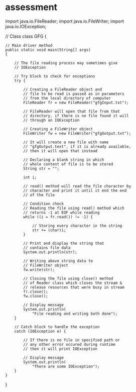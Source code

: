 # assessment
import java.io.FileReader;
import java.io.FileWriter;
import java.io.IOException;
  
// Class
class GFG {
  
    // Main driver method
    public static void main(String[] args)
    {
  
        // The file reading process may sometimes give
        // IOException
  
        // Try block to check for exceptions
        try {
  
            // Creating a FileReader object and
            // file to be read is passed as in parameters
            // from the local directory of computer
            FileReader fr = new FileReader("gfgInput.txt");
  
            // FileReader will open that file from that
            // directory, if there is no file found it will
            // through an IOException
  
            // Creating a FileWriter object
            FileWriter fw = new FileWriter("gfgOutput.txt");
  
            // It will create a new file with name
            // "gfgOutput.text", if it is already available,
            // then it will open that instead
  
            // Declaring a blank string in which
            // whole content of file is to be stored
            String str = "";
  
            int i;
  
            // read() method will read the file character by
            // character and print it until it end the end
            // of the file
  
            // Condition check
            // Reading the file using read() method which
            // returns -1 at EOF while reading
            while ((i = fr.read()) != -1) {
  
                // Storing every character in the string
                str += (char)i;
            }
  
            // Print and display the string that
            // contains file data
            System.out.println(str);
  
            // Writing above string data to
            // FileWriter object
            fw.write(str);
  
            // Closing the file using close() method
            // of Reader class which closes the stream &
            // release resources that were busy in stream
            fr.close();
            fw.close();
  
            // Display message
            System.out.println(
                "File reading and writing both done");
        }
  
        // Catch block to handle the exception
        catch (IOException e) {
  
            // If there is no file in specified path or
            // any other error occured during runtime
            // then it will print IOException
  
            // Display message
            System.out.println(
                "There are some IOException");
        }
    }
}
